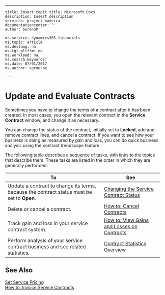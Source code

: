 ---
    title: Insert topic title| Microsoft Docs
    description: Insert description
    services: project-madeira
    documentationcenter: ''
    author: SorenGP

    ms.service: dynamics365-financials
    ms.topic: article
    ms.devlang: na
    ms.tgt_pltfrm: na
    ms.workload: na
    ms.search.keywords:
    ms.date: 07/01/2017
    ms.author: sgroespe

    ---
# Update and Evaluate Contracts
Sometimes you have to change the terms of a contract after it has been created. In most cases, you open the relevant contract in the **Service Contract** window, and change it as necessary.  
  
 You can change the status of the contract, initially set to **Locked**, add and remove contract lines, and cancel a contract. If you want to see how your business is doing as measured by gain and loss, you can do quick business analysis using the contract trendscape feature.  
  
 The following table describes a sequence of tasks, with links to the topics that describe them. These tasks are listed in the order in which they are generally performed.  
  
|**To**|**See**|  
|------------|-------------|  
|Update a contract to change its terms, because the contract status must be set to **Open**.|[Changing the Service Contract Status](../Service/changing-the-service-contract-status.md)|  
|Delete or cancel a contract.|[How to: Cancel Contracts](../Service/how-to-cancel-contracts.md)|  
|Track gain and loss in your service contract system.|[How to: View Gains and Losses on Contracts](../Service/how-to-view-gains-and-losses-on-contracts.md)|  
|Perform analysis of your service contract business and see related statistics.|[Contract Statistics Overview](../Service/contract-statistics-overview.md)|  
  
## See Also  
 [Set Service Pricing](../Service/set-service-pricing.md)   
 [How to: Invoice Service Contracts](../Finance/how-to-invoice-service-contracts.md)
